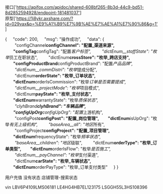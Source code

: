 接口['https://apifox.com/apidoc/shared-608bf265-8b3d-44c9-bd51-8d2852594928/endpoint-181481037']  
原型['https://1j8ykr.axshare.com/?id=029vax&p=%E9%A1%B9%E7%9B%AE%E7%AE%A1%E7%90%86&g=1']

{
    "code": 200,
    "msg": "操作成功",
    "data": {
        "configChannel**configChannel": "配置\_渠道来源",
        "configTag**configTag": "配置*客户标签",
        "dictEnum\_\_staffState": "枚举*员工在职状态",
        "dictEnum**crossStore": "枚举\_跨店支持",
        "configProductBrand**configProductBrand": "配置*产品品牌",
        "dictEnum\_\_commDistri": "枚举*提成分配",
        "dictEnum**orderState": "枚举\_订单状态",
        "dictEnum**orderIsCommission": "枚举*订单是否需要提成",
        "dictEnum\_\_projectMode": "枚举*项目模式",
        "dictEnum**payState": "枚举\_支付状态",
        "dictEnum**warrantyState": "枚举*质保状态",
        "clyhBrand**clyhBrand": "车辆品牌",
        "configUpOrg**configUpOrg": "配置*上游机构",
        "configPost**configPost": "配置\_岗位管理",
        "dictEnum**isUpOrg": "枚举*有无上级机构",
        "baseArea\_\_all": "地区*所有",
        "configProject**configProject": "配置\_项目管理",
        "dictEnum**frequencyState": "枚举*频率状态",
        "baseArea\_\_children": "地区*级联",
        "dictEnum**orderType": "枚举\_订单类型",
        "dictEnum**orderIsFlow": "枚举*是否施工",
        "dictEnum\_\_payChannel": "枚举*支付渠道",
        "dictEnum**carState": "枚举\_车辆状态",
        "dictEnum**orderPayType": "枚举\_订单支付类型"
    }
}

用户充值 没有状态
店铺管理-搜索状态

vin
LBV6P4109LMS06181
LE4HG4HB7EL123175
LSGGH55L3HS108396
